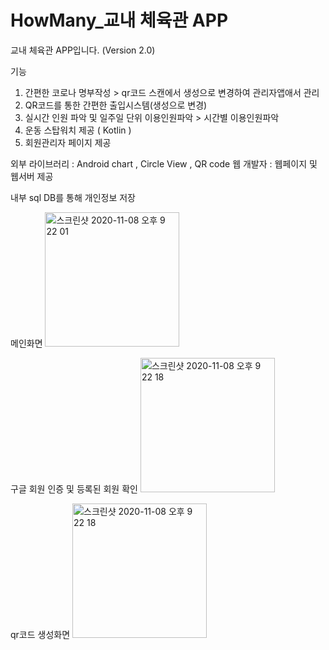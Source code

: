 # HowMany_교내 체육관 APP

교내 체육관 APP입니다. (Version 2.0)

기능
1. 간편한 코로나 명부작성 > qr코드 스캔에서 생성으로 변경하여 관리자앱애서 관리
2. QR코드를 통한 간편한 출입시스템(생성으로 변경)
3. 실시간 인원 파악 및 일주일 단위 이용인원파악 > 시간별 이용인원파악
4. 운동 스탑워치 제공 ( Kotlin )
5. 회원관리자 페이지 제공

외부 라이브러리 : Android chart , Circle View , QR code 
웹 개발자 : 웹페이지 및 웹서버 제공 

내부 sql DB를 통해 개인정보 저장


메인화면
<img width="215" alt="스크린샷 2020-11-08 오후 9 22 01" src="https://user-images.githubusercontent.com/63643555/109653054-dcd89800-7ba3-11eb-89c4-f0c8ca73e888.png">



구글 회원 인증 및 등록된 회원 확인
<img width="215" alt="스크린샷 2020-11-08 오후 9 22 18" src="https://user-images.githubusercontent.com/63643555/109653065-e235e280-7ba3-11eb-8058-b7f7d3eca7ed.png">




qr코드 생성화면
<img width="215" alt="스크린샷 2020-11-08 오후 9 22 18" src="https://user-images.githubusercontent.com/63643555/109653076-e5c96980-7ba3-11eb-9d71-58c75b1efb87.png">

